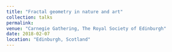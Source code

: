 ```yaml
---
title: "Fractal geometry in nature and art"
collection: talks
permalink:
venue: "Carnegie Gathering, The Royal Society of Edinburgh"
date: 2018-02-07
location: "Edinburgh, Scotland"
---
```

